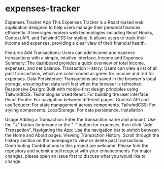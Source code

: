 # expenses-tracker

Expenses Tracker App
This Expenses Tracker is a React-based web application designed to help users manage their personal finances efficiently. It leverages modern web technologies including React Hooks, Context API, and TailwindCSS for styling. It allows users to track their income and expenses, providing a clear view of their financial health.

Features
Add Transactions: Users can add income and expense transactions with a simple, intuitive interface.
Income and Expenses Summary: The dashboard provides a quick overview of total income, expenses, and net balance.
Transaction History: Users can view a list of all past transactions, which are color-coded as green for income and red for expenses.
Data Persistence: Transactions are saved in the browser's local storage, ensuring that data isn't lost when the browser is refreshed.
Responsive Design: Built with mobile-first design principles using TailwindCSS.
Technologies Used
React: For building the user interface.
React Router: For navigation between different pages.
Context API and useReducer: For state management across components.
TailwindCSS: For styling components.
LocalStorage: For data persistence.
Installation

Usage
Adding a Transaction: Enter the transaction name and amount. Use the "+" button for income or the "-" button for expenses, then click "Add Transaction".
Navigating the App: Use the navigation bar to switch between the Home and About pages.
Viewing Transaction History: Scroll through the history section on the homepage to view or delete past transactions.
Contributing
Contributions to this project are welcome! Please fork the repository and submit a pull request with your enhancements. For major changes, please open an issue first to discuss what you would like to change.